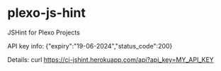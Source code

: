 # plexo-js-hint
JSHint for Plexo Projects

API key info: {"expiry":"19-06-2024","status_code":200}

Details: curl https://ci-jshint.herokuapp.com/api?api_key=MY_API_KEY
